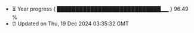 - ⏳ Year progress { ████████████████████████████▁▁ } 96.49 %
- ⏰ Updated on Thu, 19 Dec 2024 03:35:32 GMT


